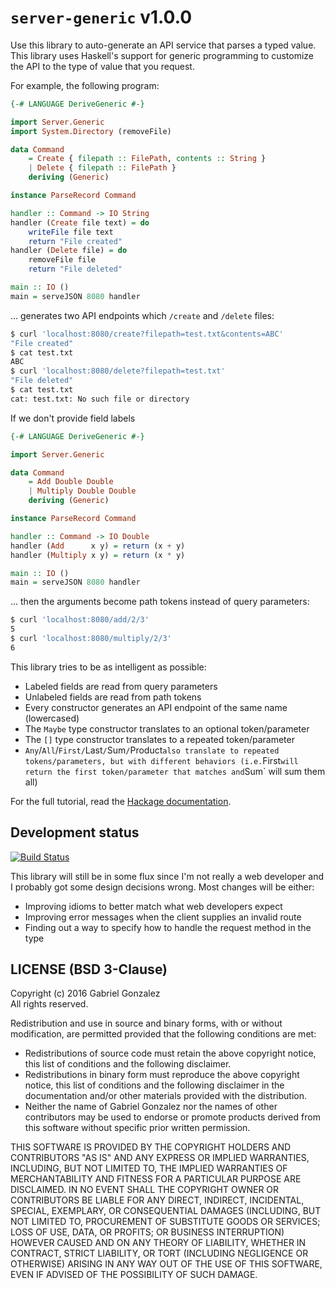 # `server-generic` v1.0.0

Use this library to auto-generate an API service that parses a typed value.
This library uses Haskell's support for generic programming to customize the
API to the type of value that you request.

For example, the following program:

```haskell
{-# LANGUAGE DeriveGeneric #-}

import Server.Generic
import System.Directory (removeFile)

data Command
    = Create { filepath :: FilePath, contents :: String }
    | Delete { filepath :: FilePath }
    deriving (Generic)

instance ParseRecord Command

handler :: Command -> IO String
handler (Create file text) = do
    writeFile file text
    return "File created"
handler (Delete file) = do
    removeFile file
    return "File deleted"

main :: IO ()
main = serveJSON 8080 handler
```

... generates two API endpoints which `/create` and `/delete` files:

```bash
$ curl 'localhost:8080/create?filepath=test.txt&contents=ABC'
"File created"
$ cat test.txt
ABC
$ curl 'localhost:8080/delete?filepath=test.txt'
"File deleted"
$ cat test.txt
cat: test.txt: No such file or directory
```

If we don't provide field labels

```haskell
{-# LANGUAGE DeriveGeneric #-}

import Server.Generic

data Command
    = Add Double Double
    | Multiply Double Double
    deriving (Generic)

instance ParseRecord Command

handler :: Command -> IO Double
handler (Add      x y) = return (x + y)
handler (Multiply x y) = return (x * y)

main :: IO ()
main = serveJSON 8080 handler
```

... then the arguments become path tokens instead of query parameters:

```bash
$ curl 'localhost:8080/add/2/3'
5
$ curl 'localhost:8080/multiply/2/3'
6
```

This library tries to be as intelligent as possible:

* Labeled fields are read from query parameters
* Unlabeled fields are read from path tokens
* Every constructor generates an API endpoint of the same name (lowercased)
* The `Maybe` type constructor translates to an optional token/parameter
* The `[]` type constructor translates to a repeated token/parameter
* `Any`/`All`/`First/`Last`/`Sum`/`Product` also translate to repeated
  tokens/parameters, but with different behaviors (i.e. `First` will return the
  first token/parameter that matches and `Sum` will sum them all)

For the full tutorial, read the
[Hackage documentation](http://hackage.haskell.org/package/server-generic/docs/Server-Generic.html).

## Development status

[![Build Status](https://travis-ci.org/Gabriel439/Haskell-Server-Generic-Library.png)](https://travis-ci.org/Gabriel439/Haskell-Server-Generic-Library)

This library will still be in some flux since I'm not really a web developer and
I probably got some design decisions wrong.  Most changes will be either:

* Improving idioms to better match what web developers expect
* Improving error messages when the client supplies an invalid route
* Finding out a way to specify how to handle the request method in the type

## LICENSE (BSD 3-Clause)

Copyright (c) 2016 Gabriel Gonzalez  
All rights reserved.

Redistribution and use in source and binary forms, with or without modification,
are permitted provided that the following conditions are met:
* Redistributions of source code must retain the above copyright notice,
  this list of conditions and the following disclaimer.
* Redistributions in binary form must reproduce the above copyright notice,
  this list of conditions and the following disclaimer in the documentation
  and/or other materials provided with the distribution.
* Neither the name of Gabriel Gonzalez nor the names of other contributors
  may be used to endorse or promote products derived from this software
  without specific prior written permission.

THIS SOFTWARE IS PROVIDED BY THE COPYRIGHT HOLDERS AND CONTRIBUTORS "AS IS" AND
ANY EXPRESS OR IMPLIED WARRANTIES, INCLUDING, BUT NOT LIMITED TO, THE IMPLIED
WARRANTIES OF MERCHANTABILITY AND FITNESS FOR A PARTICULAR PURPOSE ARE
DISCLAIMED. IN NO EVENT SHALL THE COPYRIGHT OWNER OR CONTRIBUTORS BE LIABLE FOR
ANY DIRECT, INDIRECT, INCIDENTAL, SPECIAL, EXEMPLARY, OR CONSEQUENTIAL DAMAGES
(INCLUDING, BUT NOT LIMITED TO, PROCUREMENT OF SUBSTITUTE GOODS OR SERVICES;
LOSS OF USE, DATA, OR PROFITS; OR BUSINESS INTERRUPTION) HOWEVER CAUSED AND ON
ANY THEORY OF LIABILITY, WHETHER IN CONTRACT, STRICT LIABILITY, OR TORT
(INCLUDING NEGLIGENCE OR OTHERWISE) ARISING IN ANY WAY OUT OF THE USE OF THIS
SOFTWARE, EVEN IF ADVISED OF THE POSSIBILITY OF SUCH DAMAGE.
